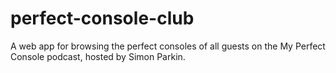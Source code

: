 # perfect-console-club
A web app for browsing the perfect consoles of all guests on the My Perfect Console podcast, hosted by Simon Parkin.
